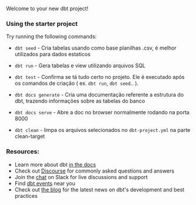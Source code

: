Welcome to your new dbt project!

### Using the starter project

Try running the following commands:

- `dbt seed` - Cria tabelas usando como base planilhas .csv, é melhor utilizados para dados estaticos

- `dbt run` - Gera tabelas e view utilizando arquivos SQL

- `dbt test` - Confirma se tá tudo certo no projeto. Ele é executado após os comandos de criação ( ex. `dbt run`, `dbt seed`.. ).

- `dbt docs generate` - Cria uma documentação referente a estrutura do dbt, trazendo informações sobre as tabelas do banco

- `dbt docs serve` - Abre a doc no browser normalmente rodando na porta 8000

- `dbt clean` - limpa os arquivos selecionados no `dbt-project.yml` na parte clean-target


### Resources:
- Learn more about dbt [in the docs](https://docs.getdbt.com/docs/introduction)
- Check out [Discourse](https://discourse.getdbt.com/) for commonly asked questions and answers
- Join the [chat](https://community.getdbt.com/) on Slack for live discussions and support
- Find [dbt events](https://events.getdbt.com) near you
- Check out [the blog](https://blog.getdbt.com/) for the latest news on dbt's development and best practices
